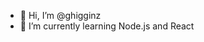 - 👋 Hi, I’m @ghigginz
- 🌱 I’m currently learning Node.js and React

<!---
ghigginz/ghigginz is a ✨ special ✨ repository because its `README.md` (this file) appears on your GitHub profile.
You can click the Preview link to take a look at your changes.
--->
